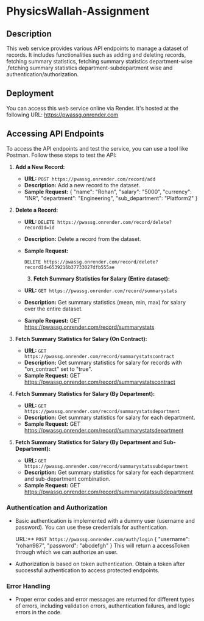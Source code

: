 # PhysicsWallah-Assignment

## Description

This web service provides various API endpoints to manage a dataset of records. It includes functionalities such as adding and deleting records, fetching summary statistics, fetching summary statistics department-wise ,fetching summary statistics department-subdepartment wise and authentication/authorization.

## Deployment

You can access this web service online via Render. It's hosted at the following URL:
https://pwassg.onrender.com


## Accessing API Endpoints

To access the API endpoints and test the service, you can use a tool like Postman. Follow these steps to test the API:

1. **Add a New Record:**

   - **URL:** `POST https://pwassg.onrender.com/record/add`
   - **Description:** Add a new record to the dataset.
   - **Sample Request:**
     {
"name": "Rohan",
"salary": "5000", "currency": "INR", "department": "Engineering", "sub_department": "Platform2"
}

2. **Delete a Record:**

   - **URL:** `DELETE https://pwassg.onrender.com/record/delete?recordId=id`
   - **Description:** Delete a record from the dataset.
   - **Sample Request:**

     `DELETE https://pwassg.onrender.com/record/delete?recordId=6539216b37733027dfb555ae`

     3. **Fetch Summary Statistics for Salary (Entire dataset):**

   - **URL:** `GET https://pwassg.onrender.com/record/summarystats`
   - **Description:** Get summary statistics (mean, min, max) for salary over the entire dataset.
   - **Sample Request:**
      GET https://pwassg.onrender.com/record/summarystats

4. **Fetch Summary Statistics for Salary (On Contract):**

   - **URL:** `GET https://pwassg.onrender.com/record/summarystatscontract`
   - **Description:** Get summary statistics for salary for records with "on_contract" set to "true".
   - **Sample Request:**
      GET https://pwassg.onrender.com/record/summarystatscontract

5. **Fetch Summary Statistics for Salary (By Department):**

   - **URL:** `GET https://pwassg.onrender.com/record/summarystatsdepartment`
   - **Description:** Get summary statistics for salary for each department.
   - **Sample Request:**
        GET https://pwassg.onrender.com/record/summarystatsdepartment
     

6. **Fetch Summary Statistics for Salary (By Department and Sub-Department):**

   - **URL:** `GET https://pwassg.onrender.com/record/summarystatssubdepartment`
   - **Description:** Get summary statistics for salary for each department and sub-department combination.
   - **Sample Request:**
      GET https://pwassg.onrender.com/record/summarystatssubdepartment
     

### Authentication and Authorization

- Basic authentication is implemented with a dummy user (username and password). You can use these credentials for authentication.

  URL:** `POST https://pwassg.onrender.com/auth/login`
  {
      "username": "rohan987", 
      "password": "abcdefgh"
  }
  This will return a accessToken through which we can authorize an user.
  
- Authorization is based on token authentication. Obtain a token after successful authentication to access protected endpoints.

### Error Handling

- Proper error codes and error messages are returned for different types of errors, including validation errors, authentication failures, and logic errors in the code.


